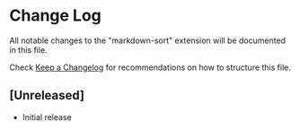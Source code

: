 # Change Log

All notable changes to the "markdown-sort" extension will be documented in this file.

Check [Keep a Changelog](http://keepachangelog.com/) for recommendations on how to structure this file.

## [Unreleased]

- Initial release